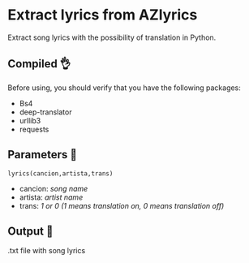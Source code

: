 # Extract lyrics from AZlyrics
 Extract song lyrics with the possibility of translation in Python.

## Compiled 👌

 Before using, you should verify that you have the following packages:
* Bs4
* deep-translator
* urllib3
* requests
 
 ## Parameters 🔨
 ```
 lyrics(cancion,artista,trans)
```
* cancion: _song name_
* artista: _artist name_
* trans: _1 or 0 (1 means translation on, 0 means translation off)_
 
 ## Output 🎉
 .txt file with song lyrics
